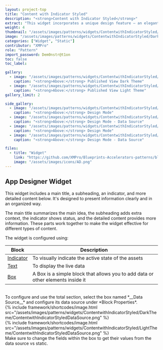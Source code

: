 ```yaml
---
layout: project-top
title: "Content with Indicator Styled"
description: "<strong>Content with Indicator Styled</strong>"
extract: "This widget incorporates a unique design feature — an elegant vertical line positioned beneath the primary heading."
weight: 4
thumbnail: "/assets/images/patterns/widgets/ContentwithIndicatorStyled/DarkTheme/ContentwithIndicatorStyledPublishedMode.png"
image: "/assets/images/patterns/widgets/ContentwithIndicatorStyled/DarkTheme/ContentwithIndicatorStyledPublishedMode.png"
categories: ["Widget", "Static"]
contributor: "XMPro"
role: "Pattern"
import_password: Dem0nstr@t1on
toc: false
toc_label: 

gallery:
  - image: "/assets/images/patterns/widgets/ContentwithIndicatorStyled/DarkTheme/ContentwithIndicatorStyledPublishedMode.png"
    caption: "<strong>Above:</strong> Published View Dark Theme"
  - image: "/assets/images/patterns/widgets/ContentwithIndicatorStyled/LightTheme/ContentwithIndicatorStyledPublishedMode.png"
    caption: "<strong>Above:</strong> Published View Light Theme"
gallery_limit: 2

side_gallery:
  - image: "/assets/images/patterns/widgets/ContentwithIndicatorStyled/DarkTheme/ContentwithIndicatorStyledDesignMode.png"
    caption: "<strong>Above:</strong> Design Mode"
  - image: "/assets/images/patterns/widgets/ContentwithIndicatorStyled/DarkTheme/ContentwithIndicatorStyledDataSource.png"
    caption: "<strong>Above:</strong> Design Mode - Data Source"
  - image: "/assets/images/patterns/widgets/ContentwithIndicatorStyled/LightTheme/ContentwithIndicatorStyledDesignMode.png"
    caption: "<strong>Above:</strong> Design Mode"
  - image: "/assets/images/patterns/widgets/ContentwithIndicatorStyled/LightTheme/ContentwithIndicatorStyledDataSource.png"
    caption: "<strong>Above:</strong> Design Mode - Data Source"

files:
  - title: "Widget"
    link: "https://github.com/XMPro/Blueprints-Accelerators-patterns/blob/master/patterns/widgets/Content%20with%20Indicator%20Styled.xwid"
    image: "/assets/images/icons/AD.png"
---
```


## App Designer Widget
This widget includes a main title, a subheading, an indicator, and more detailed content below. It's designed to present information clearly and in an organized way. 

The main title summarizes the main idea, the subheading adds extra context, the indicator shows status, and the detailed content provides more information. These parts work together to make the widget effective for different types of content.

The widget is configured using: 

| Block                                  | Description                                                  |
| -------------------------------------- | ------------------------------------------------------------ |
| [Indicator](https://documentation.xmpro.com/blocks-toolbox/basic/indicator) | To visually indicate the active state of the assets |
| [Text](https://documentation.xmpro.com/blocks-toolbox/basic/text) | To display the live data |
| [Box](https://documentation.xmpro.com/blocks-toolbox/layout/box-and-data-repeater-box) | A Box is a simple block that allows you to add data or other elements inside it |

<br />
To configure and use the total section, select the box named *__Data Source__* and configure its data source under *Block Properties*.  
<div class="inline_image">{% include framework/shortcodes/image.html src="/assets/images/patterns/widgets/ContentwithIndicatorStyled/DarkTheme/ContentwithIndicatorStyledDataSource.png" %}</div>
<div class="inline_image">{% include framework/shortcodes/image.html src="/assets/images/patterns/widgets/ContentwithIndicatorStyled/LightTheme/ContentwithIndicatorStyledDataSource.png" %}</div>
Make sure to change the fields within the box to get their values from the data source vs static.